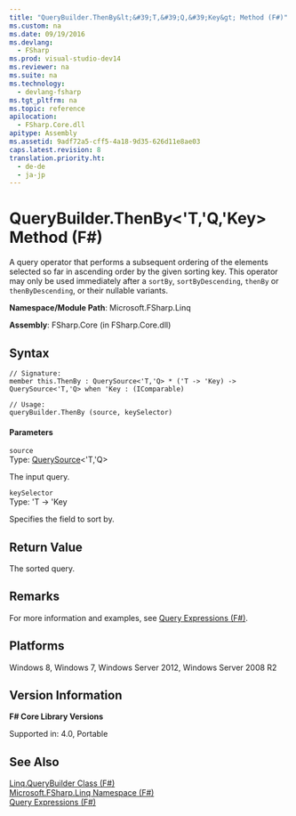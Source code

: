 ```yaml
---
title: "QueryBuilder.ThenBy&lt;&#39;T,&#39;Q,&#39;Key&gt; Method (F#)"
ms.custom: na
ms.date: 09/19/2016
ms.devlang: 
  - FSharp
ms.prod: visual-studio-dev14
ms.reviewer: na
ms.suite: na
ms.technology: 
  - devlang-fsharp
ms.tgt_pltfrm: na
ms.topic: reference
apilocation: 
  - FSharp.Core.dll
apitype: Assembly
ms.assetid: 9adf72a5-cff5-4a18-9d35-626d11e8ae03
caps.latest.revision: 8
translation.priority.ht: 
  - de-de
  - ja-jp
---
```

# QueryBuilder.ThenBy&lt;&#39;T,&#39;Q,&#39;Key&gt; Method (F#)
A query operator that performs a subsequent ordering of the elements selected so far in ascending order by the given sorting key. This operator may only be used immediately after a `sortBy`, `sortByDescending`, `thenBy` or `thenByDescending`, or their nullable variants.  
  
 **Namespace/Module Path**: Microsoft.FSharp.Linq  
  
 **Assembly**: FSharp.Core (in FSharp.Core.dll)  
  
## Syntax  
  
```  
// Signature:  
member this.ThenBy : QuerySource<'T,'Q> * ('T -> 'Key) -> QuerySource<'T,'Q> when 'Key : (IComparable)  
  
// Usage:  
queryBuilder.ThenBy (source, keySelector)  
```  
  
#### Parameters  
 `source`  
 Type: [QuerySource](../vs140/Linq.QuerySource--T--Q--Class--F#-.md)<'T,'Q>  
  
 The input query.  
  
 `keySelector`  
 Type: 'T -> 'Key  
  
 Specifies the field to sort by.  
  
## Return Value  
 The sorted query.  
  
## Remarks  
 For more information and examples, see [Query Expressions (F#)](../Topic/Query%20Expressions%20\(F%23\).md).  
  
## Platforms  
 Windows 8, Windows 7, Windows Server 2012, Windows Server 2008 R2  
  
## Version Information  
 **F# Core Library Versions**  
  
 Supported in: 4.0, Portable  
  
## See Also  
 [Linq.QueryBuilder Class (F#)](../Topic/Linq.QueryBuilder%20Class%20\(F%23\).md)   
 [Microsoft.FSharp.Linq Namespace (F#)](../vs140/Microsoft.FSharp.Linq-Namespace--F#-.md)   
 [Query Expressions (F#)](../Topic/Query%20Expressions%20\(F%23\).md)